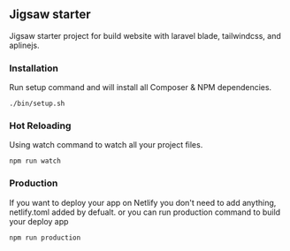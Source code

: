 ## Jigsaw starter 

Jigsaw starter project for build website with laravel blade, tailwindcss, and aplinejs.

### Installation

Run setup command and will install all Composer & NPM dependencies.
```shell
./bin/setup.sh
```

### Hot Reloading

Using watch command to watch all your project files.

```shell
npm run watch
```

### Production

If you want to deploy your app on Netlify you don't need to add anything, netlify.toml added by defualt. or you can run production command to build your deploy app

```shell
npm run production
```
